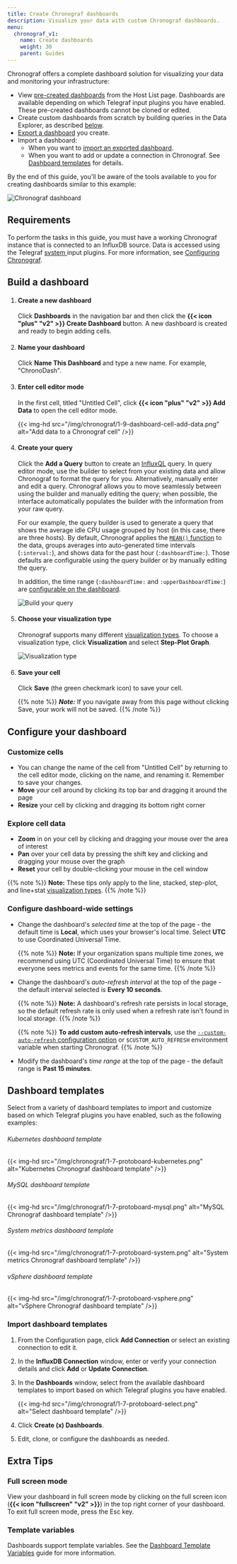 ```yaml
---
title: Create Chronograf dashboards
description: Visualize your data with custom Chronograf dashboards.
menu:
  chronograf_v1:
    name: Create dashboards
    weight: 30
    parent: Guides
---
```


Chronograf offers a complete dashboard solution for visualizing your data and monitoring your infrastructure:

- View [pre-created dashboards](/chronograf/v1/guides/using-precreated-dashboards) from the Host List page.
  Dashboards are available depending on which Telegraf input plugins you have enabled.
  These pre-created dashboards cannot be cloned or edited.
- Create custom dashboards from scratch by building queries in the Data Explorer, as described [below](#build-a-dashboard).
- [Export a dashboard](/chronograf/latest/administration/import-export-dashboards/#export-a-dashboard) you create.
- Import a dashboard:
    - When you want to [import an exported dashboard](/chronograf/latest/administration/import-export-dashboards/#import-a-dashboard).
    - When you want to add or update a connection in Chronograf. See [Dashboard templates](#dashboard-templates) for details.

By the end of this guide, you'll be aware of the tools available to you for creating dashboards similar to this example:

![Chronograf dashboard](/img/chronograf/1-6-g-dashboard-possibilities.png)

## Requirements

To perform the tasks in this guide, you must have a working Chronograf instance that is connected to an InfluxDB source.
Data is accessed using the Telegraf [system ](https://github.com/influxdata/telegraf/tree/master/plugins/inputs/system) input plugins.
For more information, see [Configuring Chronograf](/chronograf/v1/administration/configuration).

## Build a dashboard

1.  #### Create a new dashboard
    Click **Dashboards** in the navigation bar and then click the **{{< icon "plus" "v2" >}} Create Dashboard** button.
    A new dashboard is created and ready to begin adding cells.

2.  #### Name your dashboard
    Click **Name This Dashboard** and type a new name. For example, "ChronoDash".

3.  #### Enter cell editor mode
    In the first cell, titled "Untitled Cell", click **{{< icon "plus" "v2" >}} Add Data**
    to open the cell editor mode.

    {{< img-hd src="/img/chronograf/1-9-dashboard-cell-add-data.png" alt="Add data to a Chronograf cell" />}}

4.  #### Create your query
    Click the **Add a Query** button to create an [InfluxQL](/influxdb/v1/query_language/) query.
    In query editor mode, use the builder to select from your existing data and
    allow Chronograf to format the query for you.
    Alternatively, manually enter and edit a query.
    Chronograf allows you to move seamlessly between using the builder and
    manually editing the query; when possible, the interface automatically
    populates the builder with the information from your raw query.

    For our example, the query builder is used to generate a query that shows
    the average idle CPU usage grouped by host (in this case, there are three hosts).
    By default, Chronograf applies the [`MEAN()` function](/influxdb/v1/query_language/functions/#mean)
    to the data, groups averages into auto-generated time intervals (`:interval:`),
    and shows data for the past hour (`:dashboardTime:`).
    Those defaults are configurable using the query builder or by manually editing the query.

    In addition, the time range (`:dashboardTime:` and `:upperDashboardTime:`) are
    [configurable on the dashboard](#configure-your-dashboard).

    ![Build your query](/img/chronograf/1-6-g-dashboard-builder.png)

5.  #### Choose your visualization type
    Chronograf supports many different [visualization types](/chronograf/v1/guides/visualization-types/). To choose a visualization type, click **Visualization** and select **Step-Plot Graph**.

    ![Visualization type](/img/chronograf/1-6-g-dashboard-visualization.png)

6.  #### Save your cell

    Click **Save** (the green checkmark icon) to save your cell.

    {{% note %}}
_**Note:**_ If you navigate away from this page without clicking Save, your work will not be saved.
    {{% /note %}}

## Configure your dashboard

### Customize cells

- You can change the name of the cell from "Untitled Cell" by returning to the cell editor mode, clicking on the name, and renaming it. Remember to save your changes.
- **Move** your cell around by clicking its top bar and dragging it around the page
- **Resize** your cell by clicking and dragging its bottom right corner

### Explore cell data

- **Zoom** in on your cell by clicking and dragging your mouse over the area of interest
- **Pan** over your cell data by pressing the shift key and clicking and dragging your mouse over the graph
- **Reset** your cell by double-clicking your mouse in the cell window

{{% note %}}
**Note:** These tips only apply to the line, stacked, step-plot, and line+stat
[visualization types](/chronograf/v1/guides/visualization-types/).
{{% /note %}}

### Configure dashboard-wide settings

- Change the dashboard's *selected time* at the top of the page - the default
  time is **Local**, which uses your browser's local time. Select **UTC** to use
  Coordinated Universal Time.

    {{% note %}}
**Note:** If your organization spans multiple time zones, we recommend using UTC
(Coordinated Universal Time) to ensure that everyone sees metrics and events for the same time.
    {{% /note %}}

- Change the dashboard's *auto-refresh interval* at the top of the page - the default interval selected is **Every 10 seconds**.

    {{% note %}}
**Note:** A dashboard's refresh rate persists in local storage, so the default
refresh rate is only used when a refresh rate isn't found in local storage.
    {{% /note %}}

    {{% note %}}
**To add custom auto-refresh intervals**, use the [`--custom-auto-refresh` configuration
option](/chronograf/v1/administration/config-options/#--custom-auto-refresh)
or `$CUSTOM_AUTO_REFRESH` environment variable when starting Chronograf.
    {{% /note %}}

- Modify the dashboard's *time range* at the top of the page - the default range
  is **Past 15 minutes**.

## Dashboard templates

Select from a variety of dashboard templates to import and customize based on which Telegraf plugins you have enabled, such as the following examples:

###### Kubernetes dashboard template
{{< img-hd src="/img/chronograf/1-7-protoboard-kubernetes.png" alt="Kubernetes Chronograf dashboard template" />}}

###### MySQL dashboard template
{{< img-hd src="/img/chronograf/1-7-protoboard-mysql.png" alt="MySQL Chronograf dashboard template" />}}

###### System metrics dashboard template
{{< img-hd src="/img/chronograf/1-7-protoboard-system.png" alt="System metrics Chronograf dashboard template" />}}

###### vSphere dashboard template
{{< img-hd src="/img/chronograf/1-7-protoboard-vsphere.png" alt="vSphere Chronograf dashboard template" />}}

### Import dashboard templates

1. From the Configuration page, click **Add Connection** or select an existing connection to edit it.
2. In the **InfluxDB Connection** window, enter or verify your connection details and click **Add** or **Update Connection**.
3. In the **Dashboards** window, select from the available dashboard templates to import based on which Telegraf plugins you have enabled.
    
    {{< img-hd src="/img/chronograf/1-7-protoboard-select.png" alt="Select dashboard template" />}}

4. Click **Create (x) Dashboards**.
5. Edit, clone, or configure the dashboards as needed.

## Extra Tips

### Full screen mode

View your dashboard in full screen mode by clicking on the full screen icon (**{{< icon "fullscreen" "v2" >}}**) in the top right corner of your dashboard.
To exit full screen mode, press the Esc key.

### Template variables

Dashboards support template variables.
See the [Dashboard Template Variables](/chronograf/v1/guides/dashboard-template-variables/) guide for more information.
